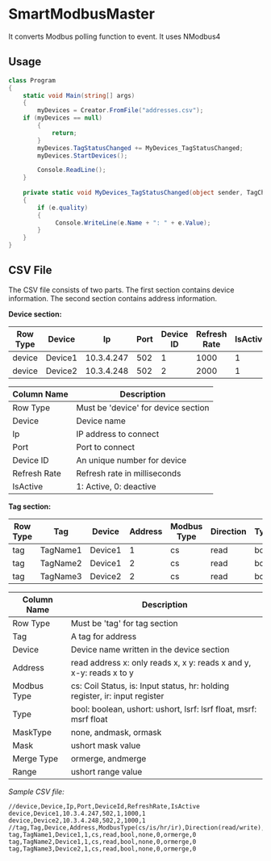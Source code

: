 # SmartModbusMaster

It converts Modbus polling function to event. It uses NModbus4 


## Usage
```csharp
class Program
{
    static void Main(string[] args)
    {           
        myDevices = Creator.FromFile("addresses.csv");
	if (myDevices == null)
        {
            return;
        }
        myDevices.TagStatusChanged += MyDevices_TagStatusChanged;      
        myDevices.StartDevices();

        Console.ReadLine();
    }
    
    private static void MyDevices_TagStatusChanged(object sender, TagChangedEventArgs e)
    {
        if (e.quality)
        {
             Console.WriteLine(e.Name + ": " + e.Value);
        }
    }
}

```
## CSV File
The CSV file consists of two parts. The first section contains device information. The second section contains address information.

**Device section:**

| Row Type | Device  | Ip         | Port | Device ID | Refresh Rate | IsActive |
| -------- | ------- | ---------- | ---- | --------- | ------------ | -------- |
| device  | Device1 | 10.3.4.247 | 502  | 1         | 1000         | 1        |
| device  | Device2 | 10.3.4.248 | 502  | 2         | 2000         | 1        |

| Column Name | Description |
| --- | --- |
| Row Type | Must be 'device' for device section |
| Device | Device name |
| Ip | IP address to connect  |
| Port | Port to connect |
| Device ID  | An unique number for device |
| Refresh Rate | Refresh rate in milliseconds |
| IsActive | 1: Active, 0: deactive |

**Tag section:**

| Row Type | Tag      | Device  | Address | Modbus Type | Direction | Type | MaskType | Mask | Merge Type | Range |
| -------- | -------- | ------- | ------- | ----------- | --------- | ---- | -------- | ---- | ---------- | ----- |
| tag  | TagName1 | Device1 | 1       | cs          | read      | bool | none     | 0    | ormerge    | 0     |
| tag  | TagName2 | Device1 | 2       | cs          | read      | bool | none     | 0    | ormerge    | 0     |
| tag  | TagName3 | Device2 | 2       | cs          | read      | bool | none     | 0    | ormerge    | 0     |

| Column Name | Description |
| --- | --- |
| Row Type | Must be 'tag' for tag section |
| Tag | A tag for address |
| Device | Device name written in the device section |
| Address | read address x: only reads x, x y: reads x and y, x-y: reads x to y|
| Modbus Type | cs: Coil Status, is: Input status, hr: holding register, ir: input register |
| Type  | bool: boolean, ushort: ushort, lsrf: lsrf float, msrf: msrf float |
| MaskType | none, andmask, ormask |
| Mask | ushort mask value |
| Merge Type | ormerge, andmerge |
| Range | ushort range value |

_Sample CSV file:_

```
//device,Device,Ip,Port,DeviceId,RefreshRate,IsActive
device,Device1,10.3.4.247,502,1,1000,1
device,Device2,10.3.4.248,502,2,1000,1
//tag,Tag,Device,Address,ModbusType(cs/is/hr/ir),Direction(read/write),Type(bool/ushort/lsrf/msrf),MaskType(none/andmask/ormask),Mask,MergeType(andmerge/ormerge),Range
tag,TagName1,Device1,1,cs,read,bool,none,0,ormerge,0
tag,TagName2,Device1,1,cs,read,bool,none,0,ormerge,0
tag,TagName3,Device2,1,cs,read,bool,none,0,ormerge,0
```
